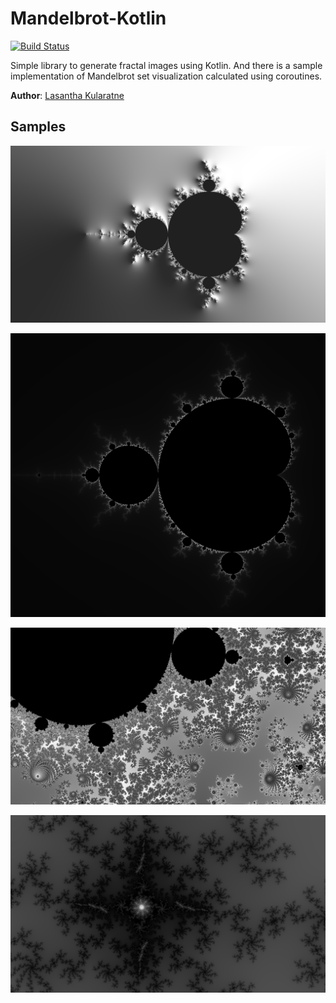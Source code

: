 # Mandelbrot-Kotlin
[![Build Status](https://travis-ci.org/lasanthak/Mandelbrot-Kotlin.svg?branch=master)](https://travis-ci.org/lasanthak/Mandelbrot-Kotlin)

Simple library to generate fractal images using Kotlin. And there is a sample implementation of Mandelbrot set visualization calculated using coroutines.

**Author**: [Lasantha Kularatne](https://www.linkedin.com/in/lasanthak)

## Samples
![1200 x 1080](/samples/1626882863360.png)

![1200 x 1080](/samples/1554616566994.png)

![1920 x 1080](/samples/1554608965085.png)

![1920 x 1080](/samples/1554660083734.png)
